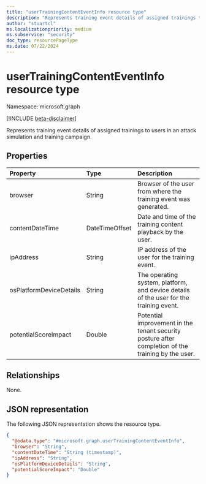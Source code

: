 ```yaml
---
title: "userTrainingContentEventInfo resource type"
description: "Represents training event details of assigned trainings to users in an attack simulation and training campaign."
author: "stuartcl"
ms.localizationpriority: medium
ms.subservice: "security"
doc_type: resourcePageType
ms.date: 07/22/2024
---
```


# userTrainingContentEventInfo resource type

Namespace: microsoft.graph

[!INCLUDE [beta-disclaimer](../../includes/beta-disclaimer.md)]

Represents training event details of assigned trainings to users in an attack simulation and training campaign.

## Properties
|Property|Type|Description|
|:---|:---|:---|
|browser|String|Browser of the user from where the training event was generated.|
|contentDateTime|DateTimeOffset|Date and time of the training content playback by the user.|
|ipAddress|String|IP address of the user for the training event.|
|osPlatformDeviceDetails|String|The operating system, platform, and device details of the user for the training event.|
|potentialScoreImpact|Double|Potential improvement in the tenant security posture after completion of the training by the user.|

## Relationships
None.

## JSON representation
The following JSON representation shows the resource type.
<!-- {
  "blockType": "resource",
  "@odata.type": "microsoft.graph.userTrainingContentEventInfo"
}
-->
``` json
{
  "@odata.type": "#microsoft.graph.userTrainingContentEventInfo",
  "browser": "String",
  "contentDateTime": "String (timestamp)",
  "ipAddress": "String",
  "osPlatformDeviceDetails": "String",
  "potentialScoreImpact": "Double"
}
```

